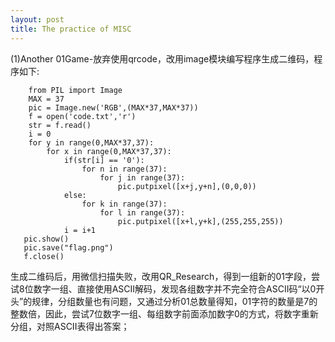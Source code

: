 ```yaml
---
layout: post
title: The practice of MISC
---
```


(1)Another 01Game-放弃使用qrcode，改用image模块编写程序生成二维码，程序如下:

```
    from PIL import Image
​    MAX = 37
​    pic = Image.new('RGB',(MAX*37,MAX*37))
​    f = open('code.txt','r')
​    str = f.read()
​    i = 0
​    for y in range(0,MAX*37,37):
​        for x in range(0,MAX*37,37):
​            if(str[i] == '0'):
​                for n in range(37):
​                    for j in range(37):
​                        pic.putpixel([x+j,y+n],(0,0,0))
​            else:
​                for k in range(37):
​                    for l in range(37):
​                        pic.putpixel([x+l,y+k],(255,255,255))
​            i = i+1
​   pic.show()
​   pic.save("flag.png")
​   f.close()
```

  生成二维码后，用微信扫描失败，改用QR_Research，得到一组新的01字段，尝试8位数字一组、直接使用ASCII解码，发现各组数字并不完全符合ASCII码“以0开头”的规律，分组数量也有问题，又通过分析01总数量得知，01字符的数量是7的整数倍，因此，尝试7位数字一组、每组数字前面添加数字0的方式，将数字重新分组，对照ASCII表得出答案；
